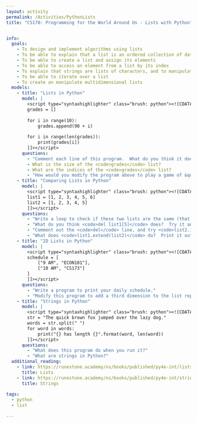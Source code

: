 ```yaml
---
layout: activity
permalink: /Activities/PythonLists
title: "CS170: Programming for the World Around Us - Lists with Python"


info:
  goals: 
    - To design and implement algorithms using lists
    - To be able to explain that a list is an ordered collection of data
    - To be able to create a list and assign its elements
    - To be able to access an element from a list by its index
    - To explain that strings are lists of characters, and to manipulate them accordingly
    - To be able to iterate over a list
    - To create an manipulate multidimensional lists
  models:
    - title: "Lists in Python"
      model: |
        <script type="syntaxhighlighter" class="brush: python"><![CDATA[
        grades = []
        
        for i in range(10):
            grades.append(90 + i)
            
        for i in range(len(grades)):
            print(grades[i])
        ]]></script>  
      questions: 
        - "Comment each line of this program.  What do you think it does?  Try running it."
        - What is the size of the <code>grades</code> list?
        - What are the indices of the <code>grades</code> list?        
        - "How would you modify the program above to play a game of &quot;Duck-Duck-Goose&quot; -- that is, iterating through the array until a certain value is reached (say, <code>92</code>), and printing that index where it is found?"
    - title: "Comparing Lists in Python"
      model: |
        <script type="syntaxhighlighter" class="brush: python"><![CDATA[
        list1 = [1, 2, 3, 4, 5, 6]
        list2 = [1, 2, 3, 4, 5]        
        ]]></script>  
      questions: 
        - "Write a loop to check if these two lists are the same (that is, have the same size and contain the same values)."
        - "What do you think <code>del list1[5]</code> does?  Try it and then see if your lists are the same!"
        - "Comment out the <code>del</code> line, and try <code>list2.insert(4, 6)</code> instead."
        - "What does <code>list1.extend(list2)</code> do?  Print it out and see."
    - title: "2D Lists in Python"
      model: |
        <script type="syntaxhighlighter" class="brush: python"><![CDATA[
        schedule = [
            ["9 AM", "ECON101"],
            ["10 AM", "CS173"]
        ]
        ]]></script>  
      questions: 
        - "Write a program to print your daily schedule."
        - "Modify this program to add a third dimension to the list representing each day of the week."
    - title: "Strings in Python"
      model: |
        <script type="syntaxhighlighter" class="brush: python"><![CDATA[
        str = "The quick brown fox jumped over the lazy dog."
        words = str.split(" ")
        for word in words:
            print("{} has length {}".format(word, len(word))
        ]]></script>  
      questions: 
        - "What does this program do when you run it?"
        - "What are strings in Python?"        
  additional_reading:
    - link: https://runestone.academy/ns/books/published/py4e-int/lists/toctree.html
      title: Lists
    - link: https://runestone.academy/ns/books/published/py4e-int/strings/toctree.html
      title: Strings
      
tags:
  - python
  - list
  
---
```


